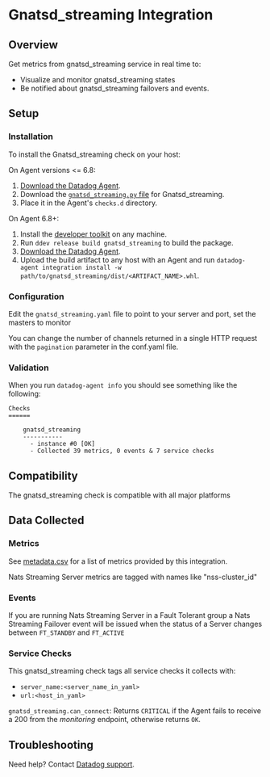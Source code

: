 # Gnatsd_streaming Integration

## Overview

Get metrics from gnatsd_streaming service in real time to:

* Visualize and monitor gnatsd_streaming states
* Be notified about gnatsd_streaming failovers and events.

## Setup

### Installation

To install the Gnatsd_streaming check on your host:

On Agent versions <= 6.8:

1. [Download the Datadog Agent][4].
2. Download the [`gnatsd_streaming.py` file][5] for Gnatsd_streaming.
3. Place it in the Agent's `checks.d` directory.

On Agent 6.8+:

1. Install the [developer toolkit][3] on any machine.
2. Run `ddev release build gnatsd_streaming` to build the package.
3. [Download the Datadog Agent][4].
4. Upload the build artifact to any host with an Agent and run `datadog-agent integration install -w path/to/gnatsd_streaming/dist/<ARTIFACT_NAME>.whl`.

### Configuration

Edit the `gnatsd_streaming.yaml` file to point to your server and port, set the masters to monitor

You can change the number of channels returned in a single HTTP request with the `pagination` parameter
in the conf.yaml file.

### Validation

When you run `datadog-agent info` you should see something like the following:

    Checks
    ======

        gnatsd_streaming
        -----------
          - instance #0 [OK]
          - Collected 39 metrics, 0 events & 7 service checks

## Compatibility

The gnatsd_streaming check is compatible with all major platforms

## Data Collected
### Metrics

See [metadata.csv][1] for a list of metrics provided by this integration.

Nats Streaming Server metrics are tagged with names like "nss-cluster_id"

### Events

If you are running Nats Streaming Server in a Fault Tolerant group a Nats Streaming Failover event will be issued
when the status of a Server changes between `FT_STANDBY` and `FT_ACTIVE`

### Service Checks
This gnatsd_streaming check tags all service checks it collects with:

  * `server_name:<server_name_in_yaml>`
  * `url:<host_in_yaml>`

`gnatsd_streaming.can_connect`:
Returns `CRITICAL` if the Agent fails to receive a 200 from the _monitoring_ endpoint, otherwise returns `OK`.

## Troubleshooting
Need help? Contact [Datadog support][2].

[1]: https://github.com/DataDog/datadog-sdk-testing/blob/master/lib/config/metadata.csv
[2]: http://docs.datadoghq.com/help/
[3]: https://docs.datadoghq.com/developers/integrations/new_check_howto/#developer-toolkit
[4]: https://app.datadoghq.com/account/settings#agent
[5]: https://github.com/DataDog/integrations-extras/blob/master/gnatsd_streaming/datadog_checks/gnatsd_streaming/gnatsd_streaming.py
